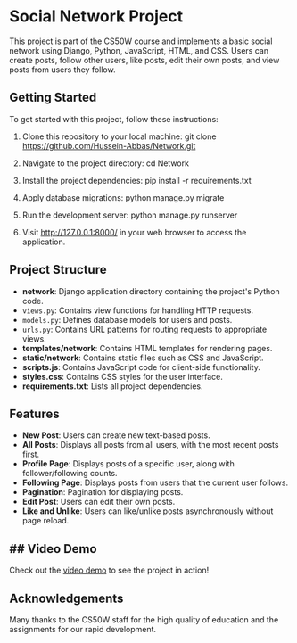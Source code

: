 # Social Network Project

This project is part of the CS50W course and implements a basic social network using Django, Python, JavaScript, HTML, and CSS. Users can create posts, follow other users, like posts, edit their own posts, and view posts from users they follow.

## Getting Started

To get started with this project, follow these instructions:

1. Clone this repository to your local machine: git clone https://github.com/Hussein-Abbas/Network.git
2. Navigate to the project directory: cd Network
3. Install the project dependencies: pip install -r requirements.txt
4. Apply database migrations: python manage.py migrate
5. Run the development server: python manage.py runserver

8. Visit http://127.0.0.1:8000/ in your web browser to access the application.

## Project Structure

- **network**: Django application directory containing the project's Python code.
- `views.py`: Contains view functions for handling HTTP requests.
- `models.py`: Defines database models for users and posts.
- `urls.py`: Contains URL patterns for routing requests to appropriate views.
- **templates/network**: Contains HTML templates for rendering pages.
- **static/network**: Contains static files such as CSS and JavaScript.
- **scripts.js**: Contains JavaScript code for client-side functionality.
- **styles.css**: Contains CSS styles for the user interface.
- **requirements.txt**: Lists all project dependencies.

## Features

- **New Post**: Users can create new text-based posts.
- **All Posts**: Displays all posts from all users, with the most recent posts first.
- **Profile Page**: Displays posts of a specific user, along with follower/following counts.
- **Following Page**: Displays posts from users that the current user follows.
- **Pagination**: Pagination for displaying posts.
- **Edit Post**: Users can edit their own posts.
- **Like and Unlike**: Users can like/unlike posts asynchronously without page reload.

## ## Video Demo
Check out the [video demo](https://youtu.be/KSQRhmyBujg) to see the project in action!

## Acknowledgements
Many thanks to the CS50W staff for the high quality of education and the assignments for our rapid development.
